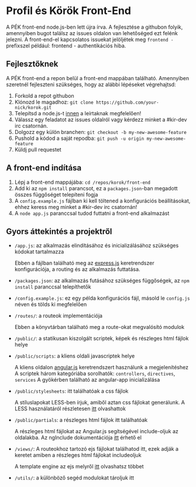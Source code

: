 # Profil és Körök Front-End

A PÉK front-end node.js-ben lett újra írva. A fejlesztése a githubon folyik,
amennyiben bugot találsz az issues oldalon van lehetőséged ezt felénk jelezni.
A front-end-el kapcsolatos issuekat jelöljétek meg `frontend - ` prefixszel
például: frontend - authentikációs hiba.

## Fejlesztőknek

A PÉK front-end a repon belül a front-end mappában található. Amennyiben
szeretnél fejleszteni szükséges, hogy az alábbi lépéseket végrehajtsd:

1. Forkold a repot githubon
2. Klónozd le magadhoz: `git clone https://github.com/your-nick/korok.git`
3. Telepítsd a node.js-t [innen](https://www.nodejs.org/) a leírtaknak megfelelően!
4. Válassz egy feladatot az issues oldalról vagy kérdezz minket a #kir-dev irc csatornán.
5. Dolgozz egy külön branchen: `git checkout -b my-new-awesome-feature`
6. Pushold a kódod a saját repodba: `git push -u origin my-new-awesome-feature`
7. Küldj pull requestet

## A front-end indítása

1. Lépj a front-end mappájába: `cd /repos/korok/front-end`
2. Add ki az `npm install` parancsot, ez a `packages.json`-ban megadott összes függőséget telepíteni fogja
3. A `config.example.js` fájlban ki kell töltened a konfigurációs beállításokat, ehhez keress meg minket a #kir-dev irc csatornán!
3. A `node app.js` paranccsal tudod futtatni a front-end alkalmazást

## Gyors áttekintés a projektről

* `/app.js`: az alkalmazás elindításához és inicializálásához szükséges kódokat tartalmazza

    Ebben a fájlban található meg az [express.js](http://expressjs.com/) keretrendszer konfigurációja, a routing és
    az alkalmazás futtatása.

* `/packages.json`: az alkalmazás futásához szükséges függőségek, az `npm install` paranccsal telepíthetők
* `/config.example.js`: ez egy példa konfigurációs fájl, másold le `config.js` néven és tölds ki megfelelően
* `/routes/`: a routeok implementációja

    Ebben a könyvtárban található meg a route-okat megvalósító modulok

* `/public/`: a statikusan kiszolgált scriptek, képek és részleges html fájlok helye
* `/public/scripts`: a kliens oldali javascriptek helye

    A kliens oldalon [angular.js](https://angularjs.org/) keretrendszert használunk a megjelenítéshez
    A scriptek három kategóriába sorolhatók: `controllers`, `directives`, `services`
    A gyökérben található az angular-app inicializálása

* `/public/stylesheets`: itt találhatóak a css fájlok

    A stíluslapokat LESS-ben írjuk, amiből aztan css fájlokat generálunk.
    A LESS használatáról részletesen [itt](http://lesscss.org/) olvashattok

* `/public/partials`: a részleges html fájlok itt találhatóak

    A részleges html fájlokat az Angular.js segítségével include-oljuk az oldalakba.
    Az ngInclude dokumentációja [itt](https://docs.angularjs.org/api/ng/directive/ngInclude) érhető el

* `/views/`: A routeokhoz tartozó ejs fájlokat találhatod itt, ezek adják a keretet amiben a részleges html fájlokat includeoljuk

    A template engine az ejs melyről [itt](http://embeddedjs.com/) olvashatsz többet

* `/utils/`: a különböző segéd modulokat tároljuk itt




